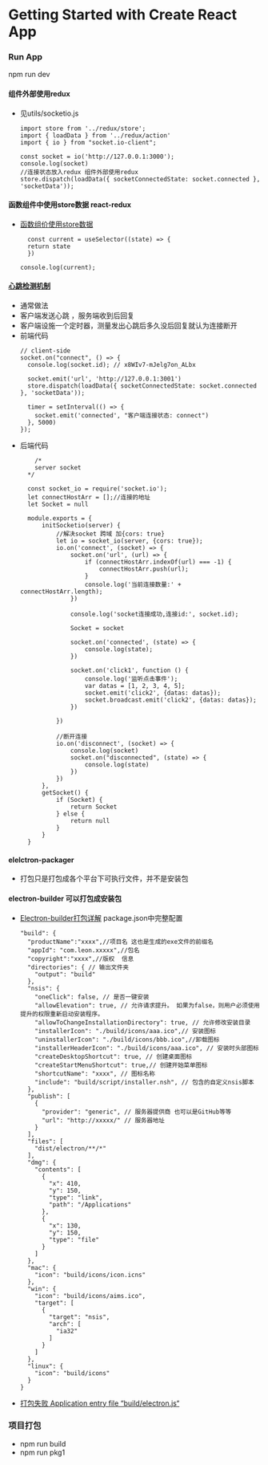 # Getting Started with Create React App
### Run App

npm run dev




#### 组件外部使用redux
- 见utils/socketio.js
  ```
  import store from '../redux/store';
  import { loadData } from '../redux/action'
  import { io } from "socket.io-client";

  const socket = io('http://127.0.0.1:3000');
  console.log(socket)
  //连接状态放入redux 组件外部使用redux
  store.dispatch(loadData({ socketConnectedState: socket.connected }, 'socketData'));
  ```

#### 函数组件中使用store数据 react-redux
- [函数组价使用store数据](https://www.cnblogs.com/cazj/p/15186278.html)
  ```
    const current = useSelector((state) => {
    return state
    })

  console.log(current);
  ```
#### [心跳检测机制](http://yeyingxian.blog.163.com/blog/static/3447124201441462613517/)
- 通常做法
- 客户端发送心跳 ，服务端收到后回复
- 客户端设施一个定时器，测量发出心跳后多久没后回复就认为连接断开
- 前端代码
  ```
  // client-side
  socket.on("connect", () => {
    console.log(socket.id); // x8WIv7-mJelg7on_ALbx

    socket.emit('url', 'http://127.0.0.1:3001')
    store.dispatch(loadData({ socketConnectedState: socket.connected }, 'socketData'));

    timer = setInterval(() => {
      socket.emit('connected', "客户端连接状态: connect")
    }, 5000)
  });
  ```
- 后端代码
  ```
      /*
      server socket
    */

    const socket_io = require('socket.io');
    let connectHostArr = [];//连接的地址
    let Socket = null

    module.exports = {
        initSocketio(server) {
            //解决socket 跨域 加{cors: true}
            let io = socket_io(server, {cors: true});
            io.on('connect', (socket) => {
                socket.on('url', (url) => {
                    if (connectHostArr.indexOf(url) === -1) {
                        connectHostArr.push(url);
                    }
                    console.log('当前连接数量:' + connectHostArr.length);
                })

                console.log('socket连接成功,连接id:', socket.id);

                Socket = socket

                socket.on('connected', (state) => {
                    console.log(state);
                })

                socket.on('click1', function () {
                    console.log('监听点击事件');
                    var datas = [1, 2, 3, 4, 5];
                    socket.emit('click2', {datas: datas});
                    socket.broadcast.emit('click2', {datas: datas});
                })

            })

            //断开连接
            io.on('disconnect', (socket) => {
                console.log(socket)
                socket.on("disconnected", (state) => {
                    console.log(state)
                })
            })
        },
        getSocket() {
            if (Socket) {
                return Socket
            } else {
                return null
            }
        }
    }
  ```

#### elelctron-packager
- 打包只是打包成各个平台下可执行文件，并不是安装包

#### electron-builder 可以打包成安装包
- [Electron-builder打包详解](https://www.jianshu.com/p/4699b825d285?from=timeline)
  package.json中完整配置
  ```
  "build": {
    "productName":"xxxx",//项目名 这也是生成的exe文件的前缀名
    "appId": "com.leon.xxxxx",//包名
    "copyright":"xxxx",//版权  信息
    "directories": { // 输出文件夹
      "output": "build"
    },
    "nsis": {
      "oneClick": false, // 是否一键安装
      "allowElevation": true, // 允许请求提升。 如果为false，则用户必须使用提升的权限重新启动安装程序。
      "allowToChangeInstallationDirectory": true, // 允许修改安装目录
      "installerIcon": "./build/icons/aaa.ico",// 安装图标
      "uninstallerIcon": "./build/icons/bbb.ico",//卸载图标
      "installerHeaderIcon": "./build/icons/aaa.ico", // 安装时头部图标
      "createDesktopShortcut": true, // 创建桌面图标
      "createStartMenuShortcut": true,// 创建开始菜单图标
      "shortcutName": "xxxx", // 图标名称
      "include": "build/script/installer.nsh", // 包含的自定义nsis脚本
    },
    "publish": [
      {
        "provider": "generic", // 服务器提供商 也可以是GitHub等等
        "url": "http://xxxxx/" // 服务器地址
      }
    ],
    "files": [
      "dist/electron/**/*"
    ],
    "dmg": {
      "contents": [
        {
          "x": 410,
          "y": 150,
          "type": "link",
          "path": "/Applications"
        },
        {
          "x": 130,
          "y": 150,
          "type": "file"
        }
      ]
    },
    "mac": {
      "icon": "build/icons/icon.icns"
    },
    "win": {
      "icon": "build/icons/aims.ico",
      "target": [
        {
          "target": "nsis",
          "arch": [
            "ia32"
          ]
        }
      ]
    },
    "linux": {
      "icon": "build/icons"
    }
  }
  ```
- [打包失败  Application entry file “build/electron.js“](https://blog.csdn.net/weixin_42826294/article/details/113592301)

### 项目打包
- npm run build
- npm run pkg1





